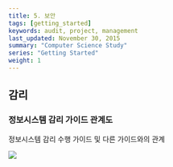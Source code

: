 ```yaml
---
title: 5. 보안
tags: [getting_started]
keywords: audit, project, management
last_updated: November 30, 2015
summary: "Computer Science Study"
series: "Getting Started"
weight: 1
---
```


## 감리

### 정보시스템 감리 가이드 관계도
정보시스템 감리 수행 가이드 및 다른 가이드와의 관계

<img src="https://docs.google.com/drawings/d/1Se8m8FgBjVfX4ri03bNSTabem3EqMwIlGjovdIygpOQ/pub?w=863&amp;h=588">
